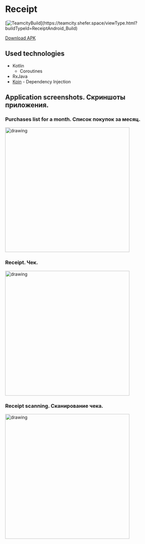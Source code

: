 # Receipt

[![TeamcityBuild](https://teamcity.shefer.space/app/rest/builds/strob:(buildType:(project:(id:ReceiptAndroid)))/statusIcon.svg)](https://teamcity.shefer.space/viewType.html?buildTypeId=ReceiptAndroid_Build)

[Download APK](https://receipt.shefer.space/android/distributions/app-debug.apk)

## Used technologies
- Kotlin
  - Coroutines
- RxJava
- [Koin](https://insert-koin.io/) - Dependency Injection

## Application screenshots. Скриншоты приложения.

### Purchases list for a month. Список покупок за месяц.
<img src="https://pp.userapi.com/c845522/v845522990/1ee96b/MnUgVEcH5rw.jpg" alt="drawing" width="400"/>

### Receipt. Чек.
<img src="https://pp.userapi.com/c848616/v848616990/17e0c5/mf0Gsw2LMw8.jpg" alt="drawing" width="400"/>

### Receipt scanning. Сканирование чека.
<img src="https://pp.userapi.com/c845524/v845524990/1fdd3a/jDH4vZhzScY.jpg" alt="drawing" width="400"/>
